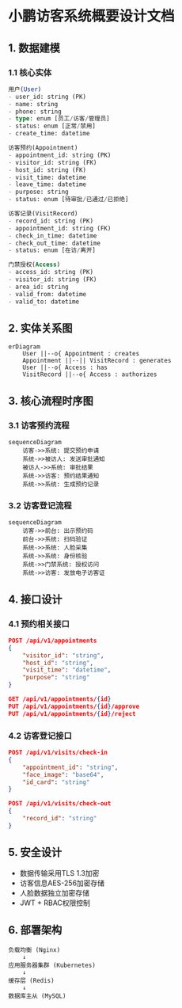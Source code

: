 # 小鹏访客系统概要设计文档

## 1. 数据建模

### 1.1 核心实体

```sql
用户(User)
- user_id: string (PK)  
- name: string
- phone: string
- type: enum [员工/访客/管理员]
- status: enum [正常/禁用]
- create_time: datetime

访客预约(Appointment)
- appointment_id: string (PK)
- visitor_id: string (FK)
- host_id: string (FK) 
- visit_time: datetime
- leave_time: datetime
- purpose: string
- status: enum [待审批/已通过/已拒绝]

访客记录(VisitRecord) 
- record_id: string (PK)
- appointment_id: string (FK)
- check_in_time: datetime
- check_out_time: datetime
- status: enum [在访/离开]

门禁授权(Access)
- access_id: string (PK)
- visitor_id: string (FK)
- area_id: string
- valid_from: datetime
- valid_to: datetime
```

## 2. 实体关系图

```mermaid
erDiagram
    User ||--o{ Appointment : creates
    Appointment ||--|| VisitRecord : generates
    User ||--o{ Access : has
    VisitRecord ||--o{ Access : authorizes
```

## 3. 核心流程时序图

### 3.1 访客预约流程

```mermaid
sequenceDiagram
    访客->>系统: 提交预约申请
    系统->>被访人: 发送审批通知
    被访人->>系统: 审批结果
    系统->>访客: 预约结果通知
    系统->>系统: 生成预约记录
```

### 3.2 访客登记流程

```mermaid
sequenceDiagram
    访客->>前台: 出示预约码
    前台->>系统: 扫码验证
    系统->>系统: 人脸采集
    系统->>系统: 身份核验
    系统->>门禁系统: 授权访问
    系统->>访客: 发放电子访客证
```

## 4. 接口设计

### 4.1 预约相关接口
```json
POST /api/v1/appointments
{
    "visitor_id": "string",
    "host_id": "string",
    "visit_time": "datetime",
    "purpose": "string"
}

GET /api/v1/appointments/{id}
PUT /api/v1/appointments/{id}/approve
PUT /api/v1/appointments/{id}/reject
```

### 4.2 访客登记接口
```json
POST /api/v1/visits/check-in
{
    "appointment_id": "string",
    "face_image": "base64",
    "id_card": "string"
}

POST /api/v1/visits/check-out
{
    "record_id": "string"
}
```

## 5. 安全设计

- 数据传输采用TLS 1.3加密
- 访客信息AES-256加密存储
- 人脸数据独立加密存储
- JWT + RBAC权限控制

## 6. 部署架构

```
负载均衡 (Nginx)
    ↓
应用服务器集群 (Kubernetes)
    ↓
缓存层 (Redis)
    ↓
数据库主从 (MySQL)
```